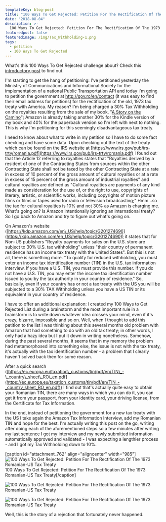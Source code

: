 ```yaml
---
templateKey: blog-post
title: "100 Ways To Get Rejected: Petition For The Rectification Of The 1973 Romanian-US Tax Treaty"
date: "2018-08-04"
description: >-
  100 Ways To Get Rejected: Petition For The Rectification Of The 1973 Romanian-US Tax Treaty
featuredpost: false
featuredimage: /img/Tax_Withholding-1.png
tags:
  - petition
  - 100 Ways To Get Rejected
---
```


What's this 100 Ways To Get Rejected challenge about? Check this [introductory post](https://stefantesoi.com/new-challenge-100-ways-to-get-rejected/) to find out.

I'm starting to get the hang of petitioning: I've petitioned yesterday the Ministry of Communications and Informational Society for the implementation of a national Public Transportation API and today I'm going to petition the government at http://gov.ro/en/contact (it was easy to find their email address for petitions) for the rectification of the old, 1973 tax treaty with America. My reason? I'm being charged a 30% Tax Withholding on the royalties resulting from the sale of my book, "[A Story on the Camino](https://www.amazon.com/dp/B073XQY973)"; Amazon is already taking another 30% for the Kindle version of my book and 40% for the paperback version so I'm left with next to nothing. This is why I'm petitioning for this seemingly disadvantageous tax treaty.

I need to know about what to write in my petition so I have to do some fact checking and have some data. Upon checking out the text of the treaty which can be found on the IRS website at [https://www.irs.gov/pub/irs-trty/romania.pdf](https://www.irs.gov/pub/irs-trty/romania.pdf) I found out that the Article 12 referring to royalties states that "Royalties derived by a resident of one of the Contracting States from sources within the other Contracting State shall not be taxed by the other Contracting State at a rate in excess of 10 percent of the gross amount of cultural royalties or at a rate in excess of 15 percent of the gross amount of industrial royalties" and cultural royalties are defined as "Cultural royalties are payments of any kind made as consideration for the use of, or the right to use, copyrights of literary, artistic, or scientific works, including copyrights of motion picture films or films or tapes used for radio or television broadcasting;" Hmm...so the tax for cultural royalties is 10% and not 30% as Amazon is charging me. What's going on? Is Amazon intentionally ignoring an international treaty? So I go back to Amazon and try to figure out what's going on.

On Amazon's website ([https://kdp.amazon.com/en\_US/help/topic/G201274690](https://kdp.amazon.com/en_US/help/topic/G201274690)) it states that for Non-US publishers "Royalty payments for sales on the U.S. store are subject to 30% U.S. tax withholding" unless "their country of permanent residence has an income tax treaty with the United States". But this is not all, there is something more. "To qualify for reduced withholding, you must enter an income tax identification number (TIN) in the U.S. tax information interview. If you have a U.S. TIN, you must provide this number. If you do not have a U.S. TIN, you may enter the income tax identification number issued to you by the tax authority in your country of residence." So, basically, even if your country has or not a tax treaty with the US you will be subjected to a 30% TAX Withholding unless you have a US TIN or its equivalent in your country of residence.

I have to offer an additional explanation: I created my 100 Ways to Get Rejected List during a brainstorm and the most important rule in a brainstorm is to write down whatever idea crosses your mind, even if it's crazy, bizarre, impossible and so on. Well, when I thought to add this petition to the list I was thinking about this several months old problem with Amazon that had something to do with an old tax treaty; in other words, I only had a hazy idea but I put it down in writing nonetheless. Somehow, during the past several months, it seems that in my memory the problem had metamorphosed into something else, the issue is not with the tax treaty, it's actually with the tax identification number - a problem that I clearly haven't solved back then for some reason.

After a quick search ([https://ec.europa.eu/taxation\_customs/tin/pdf/en/TIN\_-\_country\_sheet\_RO\_en.pdf](https://ec.europa.eu/taxation_customs/tin/pdf/en/TIN_-_country_sheet_RO_en.pdf)) I find out that's actually quite easy to obtain your Romanian TIN, there are many ways in which you can do it, you can get it from your passport, from your identity card, your driving license, from the Certificate for Tax Information.

In the end, instead of petitioning the government for a new tax treaty with the US I take again the Amazon Tax Information Interview, add my Romanian TIN and hope for the best. I'm actually writing this post on the go, writing after doing each of the aforementioned steps so a few minutes after writing my last sentence I got my interview and my newly submitted information automatically approved and validated - I was expecting a lengthier process - and I got my Tax Withholding down to 10%.

\[caption id="attachment\_762" align="aligncenter" width="985"\]![100 Ways To Get Rejected: Petition For The Rectification Of The 1973 Romanian-US Tax Treaty](https://stefantesoi.com/wp-content/uploads/2018/08/Tax_Withholding-1.png) 100 Ways To Get Rejected: Petition For The Rectification Of The 1973 Romanian-US Tax Treaty\[/caption\]

![100 Ways To Get Rejected: Petition For The Rectification Of The 1973 Romanian-US Tax Treaty](https://stefantesoi.com/wp-content/uploads/2018/08/Tax_Withholding-2.png)

![100 Ways To Get Rejected: Petition For The Rectification Of The 1973 Romanian-US Tax Treaty](https://stefantesoi.com/wp-content/uploads/2018/08/Tax_Withholding-3.png)

Well, this is the story of a rejection that fortunately never happened.
